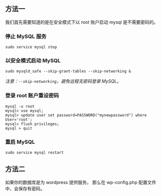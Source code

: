 ## 方法一

我们首先需要知道的是在安全模式下以 root 账户启动 mysql 是不需要密码的。

### 停止 MySQL 服务

```shell
sudo service mysql stop  
```

### 以安全模式启动 MySQL

```shell
sudo mysqld_safe --skip-grant-tables --skip-networking &  
```

*注意：`--skip-networking`，避免远程无密码登录 MySQL。*

### 登录 root 账户重设密码

```shell
mysql -u root
mysql> use mysql;  
mysql> update user set password=PASSWORD("mynewpassword") where User='root';  
mysql> flush privileges;  
mysql > quit  
```

### 重启 MySQL

```shell
sudo service mysql restart  
```

## 方法二

如果你的数据库是为 wordpress 提供服务， 那么在 wp-config.php 配置文件中，会保存有密码。


